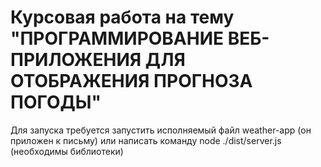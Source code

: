 # Курсовая работа на тему "ПРОГРАММИРОВАНИЕ ВЕБ-ПРИЛОЖЕНИЯ ДЛЯ ОТОБРАЖЕНИЯ ПРОГНОЗА ПОГОДЫ"
Для запуска требуется запустить исполняемый файл weather-app (он приложен к письму) или написать команду node ./dist/server.js (необходимы библиотеки)
